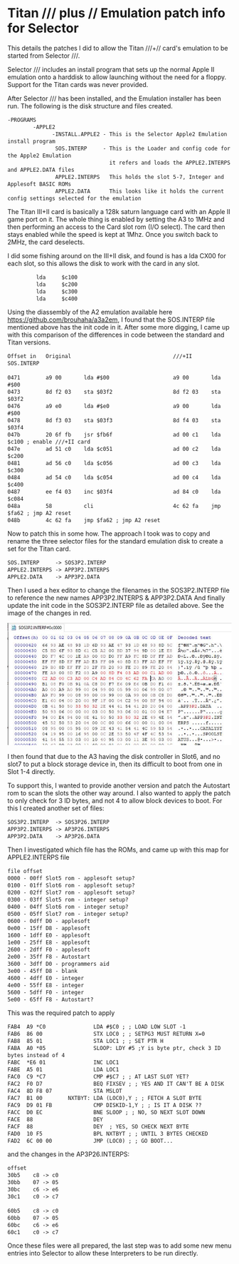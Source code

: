 # Titan /// plus // Emulation patch info for Selector 

This details the patches I did to allow the Titan ///+// card's emulation to be started from Selector ///.

Selector /// includes an install program that sets up the normal Apple II emulation onto a harddisk to allow launching without the need for a floppy. Support for the Titan cards was never provided.

After Selector /// has been installed, and the Emulation installer has been run. The following is the disk structure and files created.
```
-PROGRAMS
        -APPLE2
              -INSTALL.APPLE2 - This is the Selector Apple2 Emulation install program
               SOS.INTERP     - This is the Loader and config code for the Apple2 Emulation
                                it refers and loads the APPLE2.INTERPS and APPLE2.DATA files
               APPLE2.INTERPS   This holds the slot 5-7, Integer and Applesoft BASIC ROMs
               APPLE2.DATA      This looks like it holds the current config settings selected for the emulation
```               
The Titan III+II card is basically a 128k saturn language card with an Apple II game port on it. The whole thing is enabled by setting the A3 to 1MHz and then performing an access to the Card slot rom (I/O select). The card then stays enabled while the speed is kept at 1Mhz. Once you switch back to 2MHz, the card deselects.

I did some fishing around on the III+II disk, and found is has a lda CX00 for each slot, so this allows the disk to work with the card in any slot.
```
         lda     $c100
         lda     $c200
         lda     $c300
         lda     $c400
```
         
Using the diassembly of the A2 emulation available here https://github.com/brouhaha/a3a2em, I found that the SOS.INTERP file mentioned above has the init code in it. After some more digging, I came up with this comparison of the differences in code between the standard and Titan versions.
```
Offset in   Original                                ///+II
SOS.INTERP
                                                
0471        a9 00       lda #$00                    a9 00       lda #$00
0473        8d f2 03    sta $03f2                   8d f2 03    sta $03f2
0476        a9 e0       lda #$e0                    a9 00       lda #$00
0478        8d f3 03    sta $03f3                   8d f4 03    sta $03f4
047b        20 6f fb    jsr $fb6f                   ad 00 c1    lda $c100 ; enable ///+II card
047e        ad 51 c0    lda $c051                   ad 00 c2    lda $c200
0481        ad 56 c0    lda $c056                   ad 00 c3    lda $c300
0484        ad 54 c0    lda $c054                   ad 00 c4    lda $c400
0487        ee f4 03    inc $03f4                   ad 84 c0    lda $c084
048a        58          cli                         4c 62 fa    jmp $fa62 ; jmp A2 reset 
048b        4c 62 fa    jmp $fa62 ; jmp A2 reset
```

Now to patch this in some how. The approach I took was to copy and rename the three selector files for the standard emulation disk to create a set for the Titan card.
```
SOS.INTERP     -> SOS3P2.INTERP
APPLE2.INTERPS -> APP3P2.INTERPS
APPLE2.DATA    -> APP3P2.DATA
```

Then I used a hex editor to change the filenames in the SOS3P2.INTERP file to reference the new names APP3P2.INTERPS & APP3P2.DATA
And finally update the init code in the SOS3P2.INTERP file as detailed above. See the image of the changes in red.

![Changes](/Titan2/sos3p2_edit.jpg)

I then found that due to the A3 having the disk controller in Slot6, and no slot7 to put a block storage device in, then its difficult to boot from one in Slot 1-4 directly.

To support this, I wanted to provide another version and patch the Autostart rom to scan the slots the other way around. I also wanted to apply the patch to only check for 3 ID bytes, and not 4 to allow block devices to boot. For this I created another set of files:
```
SOS3P2.INTERP  -> SOS3P26.INTERP
APP3P2.INTERPS -> AP3P26.INTERPS
APP3P2.DATA    -> AP3P26.DATA
```

Then I investigated which file has the ROMs, and came up with this map for APPLE2.INTERPS file
```
file offset
0000 - 00ff Slot5 rom - applesoft setup?
0100 - 01ff Slot6 rom - applesoft setup?
0200 - 02ff Slot7 rom - applesoft setup?
0300 - 03ff Slot5 rom - integer setup?
0400 - 04ff Slot6 rom - integer setup?
0500 - 05ff Slot7 rom - integer setup?
0600 - 0dff D0 - applesoft
0e00 - 15ff D8 - applesoft
1600 - 1dff E0 - applesoft
1e00 - 25ff E8 - applesoft
2600 - 2dff F0 - applesoft
2e00 - 35ff F8 - Autostart
3600 - 3dff D0 - programmers aid
3e00 - 45ff D8 - blank
4600 - 4dff E0 - integer
4e00 - 55ff E8 - integer
5600 - 5dff F0 - integer
5e00 - 65ff F8 - Autostart?
```

This was the required patch to apply
```
FAB4  A9 *C0               LDA #$C0 ; ; LOAD LOW SLOT -1
FAB6  86 00                STX LOC0 ; ; SETPG3 MUST RETURN X=0
FAB8  85 01                STA LOC1 ; ; SET PTR H
FABA  A0 *05               SLOOP: LDY #5 ;Y is byte ptr, check 3 ID bytes instead of 4
FABC  *E6 01               INC LOC1
FABE  A5 01                LDA LOC1
FAC0  C9 *C7               CMP #$C7 ; ; AT LAST SLOT YET?
FAC2  F0 D7                BEQ FIXSEV ; ; YES AND IT CAN'T BE A DISK
FAC4  8D F8 07             STA MSLOT
FAC7  B1 00        NXTBYT: LDA (LOC0),Y ; ; FETCH A SLOT BYTE
FAC9  D9 01 FB             CMP DISKID-1,Y ; ; IS IT A DISK ??
FACC  D0 EC                BNE SLOOP ; ; NO, SO NEXT SLOT DOWN
FACE  88                   DEY
FACF  88                   DEY  ; YES, SO CHECK NEXT BYTE
FAD0  10 F5                BPL NXTBYT ; ; UNTIL 3 BYTES CHECKED
FAD2  6C 00 00             JMP (LOC0) ; ; GO BOOT...
```

and the changes in the AP3P26.INTERPS:
```
offset
30b5    c8 -> c0
30bb    07 -> 05
30bc    c6 -> e6
30c1    c0 -> c7

60b5    c8 -> c0
60bb    07 -> 05
60bc    c6 -> e6
60c1    c0 -> c7
```

Once these files were all prepared, the last step was to add some new menu entries into Selector to allow these Interpreters to be run directly.
